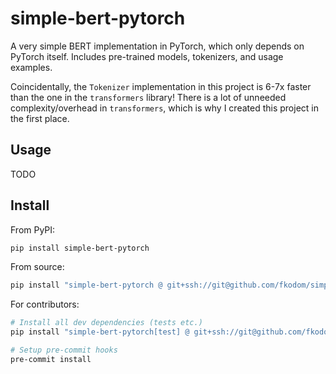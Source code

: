 # simple-bert-pytorch

A very simple BERT implementation in PyTorch, which only depends on PyTorch itself.  Includes pre-trained models, tokenizers, and usage examples.

Coincidentally, the `Tokenizer` implementation in this project is 6-7x faster than the one in the `transformers` library!  There is a lot of unneeded complexity/overhead in `transformers`, which is why I created this project in the first place.

## Usage

TODO

## Install

From PyPI:
```bash
pip install simple-bert-pytorch
```

From source:
```bash
pip install "simple-bert-pytorch @ git+ssh://git@github.com/fkodom/simple-bert-pytorch.git"
```

For contributors:
```bash
# Install all dev dependencies (tests etc.)
pip install "simple-bert-pytorch[test] @ git+ssh://git@github.com/fkodom/simple-bert-pytorch.git"

# Setup pre-commit hooks
pre-commit install
```

